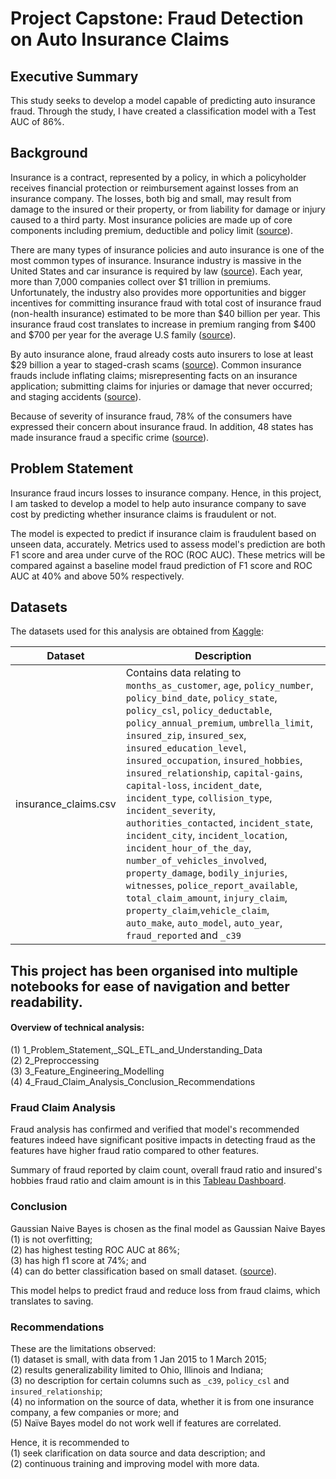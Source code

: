 # Project Capstone: Fraud Detection on Auto Insurance Claims 

## Executive Summary
This study seeks to develop a model capable of predicting auto insurance fraud. Through the study, I have created a classification model with a Test AUC of 86%.


## Background

Insurance is a contract, represented by a policy, in which a policyholder receives financial protection or reimbursement against losses from an insurance company. The losses, both big and small, may result from damage to the insured or their property, or from liability for damage or injury caused to a third party. Most insurance policies are made up of core components including premium, deductible and policy limit ([source](https://www.investopedia.com/terms/i/insurance.asp)). 

There are many types of insurance policies and auto insurance is one of the most common types of insurance. Insurance industry is massive in the United States and car insurance is required by law ([source](https://www.investopedia.com/terms/i/insurance.asp)). Each year, more than 7,000 companies collect over \$1 trillion in premiums. Unfortunately, the industry also provides more opportunities and bigger incentives for committing insurance fraud with total cost of insurance fraud (non-health insurance) estimated to be more than \$40 billion per year. This insurance fraud cost translates to increase in premium ranging from \$400 and \$700 per year for the average U.S family ([source](https://www.fbi.gov/stats-services/publications/insurance-fraud)).

By auto insurance alone, fraud already costs auto insurers to lose at least $29 billion a year to staged-crash scams ([source](https://www.fbi.gov/stats-services/publications/insurance-fraud)). Common insurance frauds include inflating claims; misrepresenting facts on an insurance application; submitting claims for injuries or damage that never occurred; and staging accidents ([source](https://www.iii.org/article/background-on-insurance-fraud)).

Because of severity of insurance fraud, 78% of the consumers have expressed their concern about insurance fraud. In addition, 48 states has made insurance fraud a specific crime ([source](https://insurancefraud.org/fraud-stats)).


## Problem Statement

Insurance fraud incurs losses to insurance company. Hence, in this project, I am tasked to develop a model to help auto insurance company to save cost by predicting whether insurance claims is fraudulent or not.

The model is expected to predict if insurance claim is fraudulent based on unseen data, accurately. Metrics used to assess model's prediction are both F1 score and area under curve of the ROC (ROC AUC). These metrics will be compared against a baseline model fraud prediction of F1 score and ROC AUC at 40% and above 50% respectively. 


## Datasets

The datasets used for this analysis are obtained from [Kaggle](https://www.kaggle.com/datasets/buntyshah/auto-insurance-claims-data):

| Dataset | Description |
|---|---|
| insurance_claims.csv | Contains data relating to `months_as_customer`, `age`, `policy_number`, `policy_bind_date`, `policy_state`, `policy_csl`, `policy_deductable`, `policy_annual_premium`, `umbrella_limit`, `insured_zip`, `insured_sex`, `insured_education_level`, `insured_occupation`, `insured_hobbies`, `insured_relationship`, `capital-gains`, `capital-loss`, `incident_date`, `incident_type`, `collision_type`, `incident_severity`, `authorities_contacted`, `incident_state`, `incident_city`, `incident_location`, `incident_hour_of_the_day`, `number_of_vehicles_involved`, `property_damage`, `bodily_injuries`, `witnesses`, `police_report_available`, `total_claim_amount`, `injury_claim`, `property_claim`,`vehicle_claim`, `auto_make`, `auto_model`, `auto_year`, `fraud_reported` and `_c39` |


## This project has been organised into multiple notebooks for ease of navigation and better readability.

#### Overview of technical analysis: 

(1) 1_Problem_Statement,_SQL_ETL_and_Understanding_Data <br>
(2) 2_Preproccessing <br>
(3) 3_Feature_Engineering_Modelling <br>
(4) 4_Fraud_Claim_Analysis_Conclusion_Recommendations

### Fraud Claim Analysis
Fraud analysis has confirmed and verified that model's recommended features indeed have significant positive impacts in detecting fraud as the features have higher fraud ratio compared to other features.

Summary of fraud reported by claim count, overall fraud ratio and insured's hobbies fraud ratio and claim amount is in this [Tableau Dashboard](https://public.tableau.com/app/profile/gerald.chin/viz/fraud_detection_on_auto_insurance_claim/fraud_detection_on_auto_insurance_claim_overview_of_fraud).

### Conclusion
Gaussian Naive Bayes is chosen as the final model as Gaussian Naive Bayes <br>
(1) is not overfitting;   
(2) has highest testing ROC AUC at 86%;  
(3) has high f1 score at 74%; and <br>
(4) can do better classification based on small dataset. ([source](https://www.educba.com/naive-bayes-vs-logistic-regression)).

This model helps to predict fraud and reduce loss from fraud claims, which translates to saving.

### Recommendations
These are the limitations observed: <br>
(1) dataset is small, with data from 1 Jan 2015 to 1 March 2015; <br>
(2) results generalizability limited to Ohio, Illinois and Indiana; <br>
(3) no description for certain columns such as `_c39`, `policy_csl` and `insured_relationship`; <br>
(4) no information on the source of data, whether it is from one insurance company, a few companies or more; and <br>
(5) Naïve Bayes model do not work well if features are correlated.

Hence, it is recommended to <br>
(1) seek clarification on data source and data description; and <br>
(2) continuous training and improving model with more data. 
